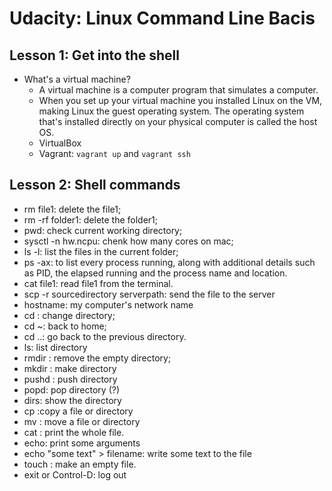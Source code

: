 # Udacity: Linux Command Line Bacis

## Lesson 1: Get into the shell

- What's a virtual machine? 
  - A virtual machine is a computer program that simulates a computer. 
  - When you set up your virtual machine you installed Linux on the VM, making Linux the guest operating system. The operating system that's installed directly on your physical computer is called the host OS. 
  - VirtualBox
  - Vagrant: ```vagrant up``` and ```vagrant ssh```
  
## Lesson 2: Shell commands  
  
  
  


















- rm file1: delete the file1;
- rm -rf folder1: delete the folder1;
- pwd: check current working directory;
- sysctl -n hw.ncpu: chenk how many cores on mac;
- ls -l: list the files in the current folder;
- ps -ax: to list every process running, along with additional details such as PID, the elapsed running 
          and the process name and location.  
- cat file1: read file1 from the terminal. 
- scp -r sourcedirectory serverpath: send the file to the server
- hostname: my computer's network name
- cd <directory name>: change directory; 
- cd ~: back to home; 
- cd ..: go back to the previous directory. 
- ls: list directory
- rmdir <directory name>: remove the empty directory;
- mkdir <directory name>: make directory
- pushd <firectory name>: push directory 
- popd: pop directory (?)
- dirs: show the directory
- cp <source> <target>:copy a file or directory
- mv <source> <target>: move a file or directory
- cat <file name>: print the whole file. 
- echo: print some arguments
- echo "some text" > filename: write some text to the file
- touch <file name>: make an empty file. 
- exit or Control-D: log out  































